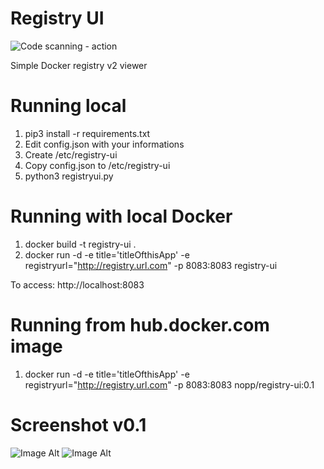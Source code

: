 # Registry UI

![Code scanning - action](https://github.com/nopp/registry-ui/workflows/Code%20scanning%20-%20action/badge.svg)

Simple Docker registry v2 viewer
  
Running local
=============
1) pip3 install -r requirements.txt
2) Edit config.json with your informations
3) Create /etc/registry-ui
4) Copy config.json to /etc/registry-ui
5) python3 registryui.py

Running with local Docker
=========================
1) docker build -t registry-ui .
2) docker run -d -e title='titleOfthisApp' -e registryurl="http://registry.url.com" -p 8083:8083 registry-ui

To access: http://localhost:8083

Running from hub.docker.com image
==================================
1) docker run -d -e title='titleOfthisApp' -e registryurl="http://registry.url.com" -p 8083:8083 nopp/registry-ui:0.1

Screenshot v0.1
===============
![Image Alt](https://i.imgur.com/W2BXzAI.png)
![Image Alt](https://i.imgur.com/7NYdak1.png)

